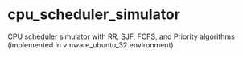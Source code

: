 # cpu_scheduler_simulator
CPU scheduler simulator with RR, SJF, FCFS, and Priority algorithms
(implemented in vmware_ubuntu_32 environment)
